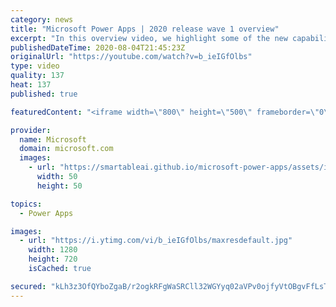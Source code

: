 ```yaml
---
category: news
title: "Microsoft Power Apps | 2020 release wave 1 overview"
excerpt: "In this overview video, we highlight some of the new capabilities included in the latest update to Microsoft Power Apps.      Here are the capabilities covered:     UI enhancements       • Save is always visible       • Chart formatting  Grid user experience enhancements       • Conditional search  "
publishedDateTime: 2020-08-04T21:45:23Z
originalUrl: "https://youtube.com/watch?v=b_ieIGfOlbs"
type: video
quality: 137
heat: 137
published: true

featuredContent: "<iframe width=\"800\" height=\"500\" frameborder=\"0\" src=\"https://www.youtube.com/embed/b_ieIGfOlbs\" allow=\"accelerometer; autoplay; encrypted-media; gyroscope; picture-in-picture\" allowfullscreen></iframe>"

provider:
  name: Microsoft
  domain: microsoft.com
  images:
    - url: "https://smartableai.github.io/microsoft-power-apps/assets/images/organizations/microsoft.com-50x50.jpg"
      width: 50
      height: 50

topics:
  - Power Apps

images:
  - url: "https://i.ytimg.com/vi/b_ieIGfOlbs/maxresdefault.jpg"
    width: 1280
    height: 720
    isCached: true

secured: "kLh3z3OfQYboZgaB/r2ogkRFgWaSRCll32WGYyq02aVPv0ojfyVtOBgvFfLsTnGXESvxH+BbTLXtUADduwxXwkZKqgjIojT6TTKIK+L0ifhc5TdDBgEWA6v1vKLz3y88odTHvMw6PiIDwAbtRGneKOwGPt5QeSrE3eQPterSUVopmPScDlBSzdKYlCJyvmtXhUUkafz3SfHX6OdeIngeghAg0K1OsaMSAn/Pi9FEmkbcFUapmOpgt9YzOZkFKs1zjCnKBrO1QNYU6jPoPMdOoXGtfJtLY/6yvOKsBmp+ORlrotbOeH9m5L/tD7OhDI7HSsBqHTNrKD1Jnpoh6s9Zvogl62a79EEj4YVvkWDCCnZKHPqDbXLmE/qhqNZ5CgljKaRVXvUX35Tt20Qy++Ei7uFrtaI0PGUMnEr+6tHxFoandsw+uN4Dl8Iesmk8Vy3O;qHmI6LaPW2kKERfDaqFRyw=="
---
```


